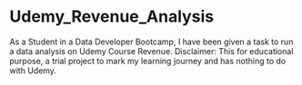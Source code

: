 # Udemy_Revenue_Analysis
 As a Student in a Data Developer Bootcamp, I have been given a task to run a data analysis on Udemy Course Revenue. Disclaimer: This for educational purpose, a trial project to mark my learning journey and has nothing to do with Udemy. 
